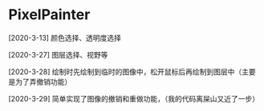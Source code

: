 # PixelPainter

[2020-3-13] 颜色选择、透明度选择

[2020-3-27] 图层选择、视野等

[2020-3-28] 绘制时先绘制到临时的图像中，松开鼠标后再绘制到图层中（主要是为了弄撤销功能）

[2020-3-29] 简单实现了图像的撤销和重做功能，（我的代码离屎山又近了一步）